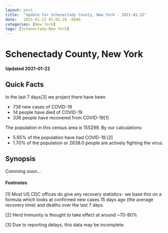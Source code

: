 ```yaml
---
layout: post
title:  "Update for Schenectady County, New York - 2021-01-22"
date:   2021-01-22 01:01:29 -0600
categories: [New York]
tags: [Schenectady-New York]
---
```


# Schenectady County, New York
#### Updated 2021-01-22

## Quick Facts

In the last 7 days[3] we project there have been
- *736* new cases of COVID-19
- *14* people have died of COVID-19
- *336* people have recovered from COVID-19[1]

The population in this census area is 155299. By our calculations:
- 5.65% of the population have had COVID-19.[2]
- 1.70% of the population or 2638.0 people are actively fighting the virus.

## Synopsis

Comming soon...


#### Footnotes

[1] Most US CDC offices do give any recovery statistics- we base this on a formula which looks at confirmed new cases
15 days ago (the average recovery time) and deaths over the last 7 days.

[2] Herd Immunity is thought to take effect at around ~70-80%

[3] Due to reporting delays, this data may be incomplete.
 
    